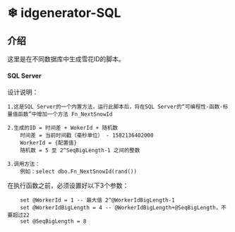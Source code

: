 #  ❄ idgenerator-SQL

## 介绍

这里是在不同数据库中生成雪花ID的脚本。

#### SQL Server

设计说明：

```
1.这是SQL Server的一个内置方法，运行此脚本后，将在SQL Server的“可编程性-函数-标量值函数”中增加一个方法 Fn_NextSnowId

2.生成的ID = 时间差 + WokerId + 随机数
	时间差 = 当前时间戳（毫秒单位） - 1582136402000
	WorkerId = {配置值}
	随机数 = 5 至 2^SeqBigLength-1 之间的整数

3.调用方法：
	例如：select dbo.Fn_NextSnowId(rand())
```

在执行函数之前，必须设置好以下3个参数：
```
	set @WorkerId = 1 -- 最大值 2^@WorkerIdBigLength-1
	set @WorkerIdBigLength = 4 -- @WorkerIdBigLength+@SeqBigLength，不要超过22
	set @SeqBigLength = 8
```
